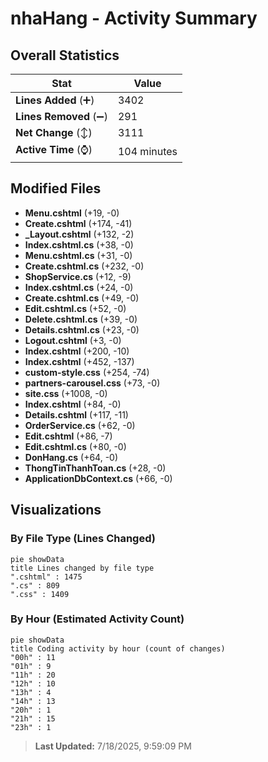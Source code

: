 # nhaHang - Activity Summary 

## Overall Statistics

| Stat                   | Value                                                             |
| ---------------------- | ----------------------------------------------------------------- |
| **Lines Added** (➕)   | 3402                                          |
| **Lines Removed** (➖) | 291                                        |
| **Net Change** (↕)    | 3111                |
| **Active Time** (⌚)   | 104 minutes |


## Modified Files
- **Menu.cshtml** (+19, -0)
- **Create.cshtml** (+174, -41)
- **_Layout.cshtml** (+132, -2)
- **Index.cshtml.cs** (+38, -0)
- **Menu.cshtml.cs** (+31, -0)
- **Create.cshtml.cs** (+232, -0)
- **ShopService.cs** (+12, -9)
- **Index.cshtml.cs** (+24, -0)
- **Create.cshtml.cs** (+49, -0)
- **Edit.cshtml.cs** (+52, -0)
- **Delete.cshtml.cs** (+39, -0)
- **Details.cshtml.cs** (+23, -0)
- **Logout.cshtml** (+3, -0)
- **Index.cshtml** (+200, -10)
- **Index.cshtml** (+452, -137)
- **custom-style.css** (+254, -74)
- **partners-carousel.css** (+73, -0)
- **site.css** (+1008, -0)
- **Index.cshtml** (+84, -0)
- **Details.cshtml** (+117, -11)
- **OrderService.cs** (+62, -0)
- **Edit.cshtml** (+86, -7)
- **Edit.cshtml.cs** (+80, -0)
- **DonHang.cs** (+64, -0)
- **ThongTinThanhToan.cs** (+28, -0)
- **ApplicationDbContext.cs** (+66, -0)

## Visualizations

### By File Type (Lines Changed)

```mermaid
pie showData
title Lines changed by file type
".cshtml" : 1475
".cs" : 809
".css" : 1409
```

### By Hour (Estimated Activity Count)

```mermaid
pie showData
title Coding activity by hour (count of changes)
"00h" : 11
"01h" : 9
"11h" : 20
"12h" : 10
"13h" : 4
"14h" : 13
"20h" : 1
"21h" : 15
"23h" : 1
```


> **Last Updated:** 7/18/2025, 9:59:09 PM